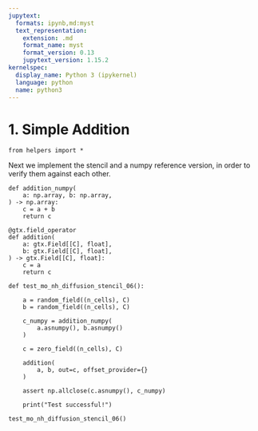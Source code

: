 ```yaml
---
jupytext:
  formats: ipynb,md:myst
  text_representation:
    extension: .md
    format_name: myst
    format_version: 0.13
    jupytext_version: 1.15.2
kernelspec:
  display_name: Python 3 (ipykernel)
  language: python
  name: python3
---
```


# 1. Simple Addition

```{code-cell} ipython3
from helpers import *
```

Next we implement the stencil and a numpy reference version, in order to verify them against each other.

```{code-cell} ipython3
def addition_numpy(
    a: np.array, b: np.array,
) -> np.array:
    c = a + b
    return c
```

```{code-cell} ipython3
@gtx.field_operator
def addition(
    a: gtx.Field[[C], float],
    b: gtx.Field[[C], float],
) -> gtx.Field[[C], float]:
    c = a
    return c
```

```{code-cell} ipython3
def test_mo_nh_diffusion_stencil_06():
    
    a = random_field((n_cells), C)
    b = random_field((n_cells), C)
    
    c_numpy = addition_numpy(
        a.asnumpy(), b.asnumpy()
    )

    c = zero_field((n_cells), C)

    addition(
        a, b, out=c, offset_provider={}
    )
    
    assert np.allclose(c.asnumpy(), c_numpy)

    print("Test successful!")
```

```{code-cell} ipython3
test_mo_nh_diffusion_stencil_06()
```
